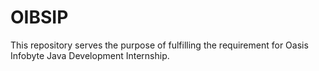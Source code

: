 # OIBSIP
This repository serves the purpose of fulfilling the requirement for Oasis Infobyte Java Development Internship.
